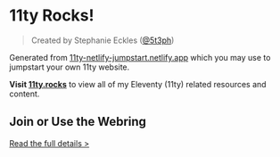 # 11ty Rocks!

> Created by Stephanie Eckles ([@5t3ph](https://twitter.com/5t3ph))

Generated from [11ty-netlify-jumpstart.netlify.app](https://11ty-netlify-jumpstart.netlify.app/) which you may use to jumpstart your own 11ty website.

**Visit [11ty.rocks](https://11ty.rocks)** to view all of my Eleventy (11ty) related resources and content.

## Join or Use the Webring

[Read the full details >]()
